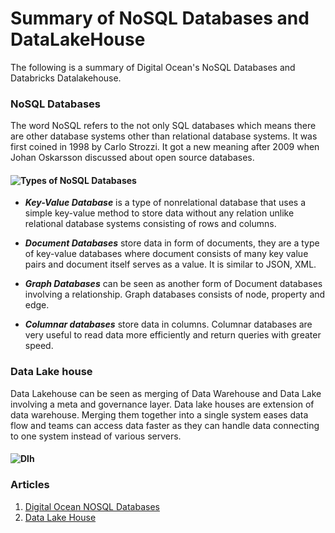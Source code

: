 # Summary of NoSQL Databases and DataLakeHouse
The following is a summary of Digital Ocean's NoSQL Databases and Databricks Datalakehouse.
### NoSQL Databases
The word NoSQL refers to the not only SQL databases which means there are other database systems other than relational database systems. It was first coined in 1998 by Carlo Strozzi. It got a new meaning after 2009 when Johan Oskarsson discussed about open source databases.
#### ![Types of NoSQL Databases](https://abcloudz.com/wp-content/uploads/2021/01/NoSQL.png?x12144)
                   
- ***Key-Value Database*** is a type of nonrelational database that uses a simple key-value method to store data without any relation unlike relational database systems consisting of rows and columns.
* ***Document Databases*** store data in form of documents, they are a type of key-value databases where document consists of many key value pairs and document itself serves as a value. It is similar to JSON, XML.
+ ***Graph Databases*** can be seen as another form of Document databases involving a relationship. Graph databases consists of node, property and edge.
- ***Columnar databases*** store data in columns. Columnar databases are very useful to read data more efficiently and return queries with greater speed.
### Data Lake house
Data Lakehouse can be seen as merging of Data Warehouse and Data Lake involving a meta and governance layer.
Data lake houses are extension of data warehouse.
Merging them together into a single system eases data flow and teams can access data faster as they can handle data connecting to one system instead of various servers.
#### ![Dlh](https://media.thoughtspot.com/35707/1668566973-what-is-a-data-lakehouse_seo-hub.jpg?auto=format&fit=max&w=600)

### Articles
1. [Digital Ocean NOSQL Databases](https://www.digitalocean.com/community/tutorials/a-comparison-of-nosql-database-management-systems-and-models)
1. [Data Lake House](https://www.databricks.com/glossary/data-lakehouse)
